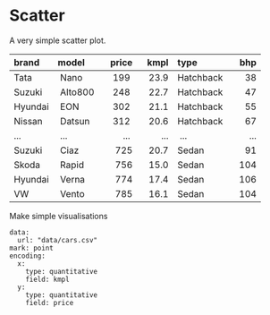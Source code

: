 # Scatter

A very simple scatter plot.


brand   | model  |  price |   kmpl | type      |   bhp  |
:-------|:-------|-------:|-------:|:----------|-------:|
Tata    | Nano   |    199 |   23.9 | Hatchback |    38  |
Suzuki  | Alto800|    248 |   22.7 | Hatchback |    47  |
Hyundai | EON    |    302 |   21.1 | Hatchback |    55  |
Nissan  | Datsun |    312 |   20.6 | Hatchback |    67  |
...     | ...    |    ... |    ... | ...       |   ...  |
Suzuki  | Ciaz   |    725 |   20.7 | Sedan     |    91  |
Skoda   | Rapid  |    756 |   15.0 | Sedan     |   104  |
Hyundai | Verna  |    774 |   17.4 | Sedan     |   106  |
VW      | Vento  |    785 |   16.1 | Sedan     |   104  |


Make simple visualisations

```vis
data:
  url: "data/cars.csv"
mark: point
encoding:
  x:
    type: quantitative
    field: kmpl
  y:
    type: quantitative
    field: price
```
